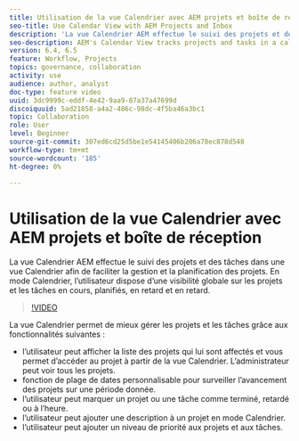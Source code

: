 ```yaml
---
title: Utilisation de la vue Calendrier avec AEM projets et boîte de réception
seo-title: Use Calendar View with AEM Projects and Inbox
description: 'La vue Calendrier AEM effectue le suivi des projets et des tâches dans une vue Calendrier afin de faciliter la gestion et la planification des projets. En mode Calendrier, l’utilisateur dispose d’une visibilité globale sur les projets et les tâches en cours, planifiés, en retard et en retard. '
seo-description: AEM's Calendar View tracks projects and tasks in a calendar view for easier project management and scheduling. With Calendar view, user would have an overall visibility over projects and tasks that are currently in progress, planned, due soon and past due.
version: 6.4, 6.5
feature: Workflow, Projects
topics: governance, collaboration
activity: use
audience: author, analyst
doc-type: feature video
uuid: 3dc9999c-eddf-4e42-9aa9-87a37a47699d
discoiquuid: 5ad21858-a4a2-486c-98dc-4f5ba46a3bc1
topic: Collaboration
role: User
level: Beginner
source-git-commit: 307ed6cd25d5be1e54145406b206a78ec878d548
workflow-type: tm+mt
source-wordcount: '185'
ht-degree: 0%

---
```



# Utilisation de la vue Calendrier avec AEM projets et boîte de réception

La vue Calendrier AEM effectue le suivi des projets et des tâches dans une vue Calendrier afin de faciliter la gestion et la planification des projets. En mode Calendrier, l’utilisateur dispose d’une visibilité globale sur les projets et les tâches en cours, planifiés, en retard et en retard.

>[!VIDEO](https://video.tv.adobe.com/v/16804/?quality=12&learn=on)

La vue Calendrier permet de mieux gérer les projets et les tâches grâce aux fonctionnalités suivantes :

* l’utilisateur peut afficher la liste des projets qui lui sont affectés et vous permet d’accéder au projet à partir de la vue Calendrier. L’administrateur peut voir tous les projets.
* fonction de plage de dates personnalisable pour surveiller l’avancement des projets sur une période donnée.
* l’utilisateur peut marquer un projet ou une tâche comme terminé, retardé ou à l’heure.
* l’utilisateur peut ajouter une description à un projet en mode Calendrier.
* l’utilisateur peut ajouter un niveau de priorité aux projets et aux tâches.
